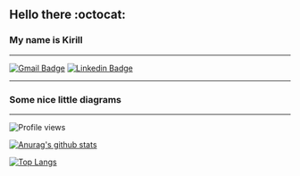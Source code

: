 ## Hello there :octocat:
### My name is Kirill
____
[![Gmail Badge](https://img.shields.io/badge/-kir99916@gmail.com-c14438?style=flat&logo=Gmail&logoColor=white&link=mailto:kir99916@gmail.com)](mailto:kir99916@gmail.com) [![Linkedin Badge](https://img.shields.io/badge/mazaykun-0072b1?style=flat&logo=Linkedin&logoColor=white&link=https://www.linkedin.com/in/mazaykun/)](https://www.linkedin.com/in/mazaykun/)
____

### Some nice little diagrams
____
![Profile views](https://gpvc.arturio.dev/MazayKun)

[![Anurag's github stats](https://github-readme-stats.vercel.app/api?username=MazayKun&theme=tokyonight&hide=stars,contribs)](https://github.com/anuraghazra/github-readme-stats)

[![Top Langs](https://github-readme-stats.vercel.app/api/top-langs/?username=MazayKun&layout=compact&theme=tokyonight)](https://github.com/anuraghazra/github-readme-stats)
<!--
**MazayKun/MazayKun** is a ✨ _special_ ✨ repository because its `README.md` (this file) appears on your GitHub profile.

Here are some ideas to get you started:

- 🔭 I’m currently working on ...
- 🌱 I’m currently learning ...
- 👯 I’m looking to collaborate on ...
- 🤔 I’m looking for help with ...
- 💬 Ask me about ...
- 📫 How to reach me: ...
- 😄 Pronouns: ...
- ⚡ Fun fact: ...
-->
